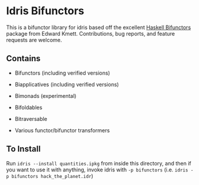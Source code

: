 Idris Bifunctors
================

This is a bifunctor library for idris based off the excellent [Haskell Bifunctors](https://github.com/ekmett/bifunctors) package from Edward Kmett.  Contributions, bug reports, and feature requests are welcome.

Contains
--------

  * Bifunctors (including verified versions)

  * Biapplicatives (including verified versions)

  * Bimonads (experimental)

  * Bifoldables

  * Bitraversable

  * Various functor/bifunctor transformers

To Install
----------

Run `idris --install quantities.ipkg` from inside this directory, and then if
you want to use it with anything, invoke idris with `-p bifunctors` (i.e.
`idris -p bifunctors hack_the_planet.idr`)
